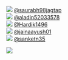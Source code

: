 
 ![](http://pbs.twimg.com/profile_images/1405538978166546445/dPDNppS6_normal.jpg) [@saurabh98jagtap](https://twitter.com/saurabh98jagtap)<br>![](http://abs.twimg.com/sticky/default_profile_images/default_profile_normal.png) [@aladin52033578](https://twitter.com/aladin52033578)<br>![](http://pbs.twimg.com/profile_images/1311769293227323392/gunrBmqC_normal.jpg) [@Hardik1496](https://twitter.com/Hardik1496)<br>![](http://pbs.twimg.com/profile_images/1374026984389447682/VBZPOiWB_normal.jpg) [@jainaayush01](https://twitter.com/jainaayush01)<br>![](http://pbs.twimg.com/profile_images/1409746115331715073/P06HQBOi_normal.jpg) [@sanketn35](https://twitter.com/sanketn35)<br> 

![](https://visitor-badge.laobi.icu/badge?page_id=ponder)
